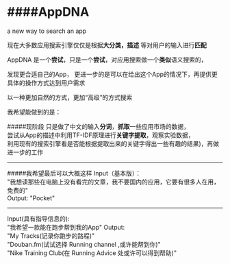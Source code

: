 ####AppDNA
======

a new way to search an app

现在大多数应用搜索引擎仅仅是根据**大分类，描述** 等对用户的输入进行**匹配**

AppDNA 是一个**尝试**，只是一个**尝试**，对应用搜索做一个**类似**语义搜索的，

发现更合适自己的App，
更进一步的是可以在给出这个App的情况下，再提供更具体的操作方式达到用户需求

以一种更加自然的方式，更加“高级”的方式搜索

我希望能做到的是：


#####现阶段
只是做了中文的输入**分词**，**抓取**一些应用市场的数据，  
尝试从App的描述中利用TF-IDF原理进行**关键字提取**，观察实验数据，  
利用现有的搜索引擎看是否能根据提取出来的关键字得出一些有趣的结果)，再做进一步的工作

---------------------------------------

#####我希望最后可以大概这样
Input（基本版）：  
"我想读那些在电脑上没有看完的文章，我不要国内的应用，它要有很多人在用，免费的"  
Output:
"Pocket"

-----------
Input(具有指导信息的):  
"我希望一款能在跑步帮到我的App"
Output:  
"My Tracks(记录你跑步的路程)"  
"Douban.fm(试试选择 Running channel ,或许能帮到你)"  
"Nike Training Club(在 Running Advice 处或许可以得到帮助)"
